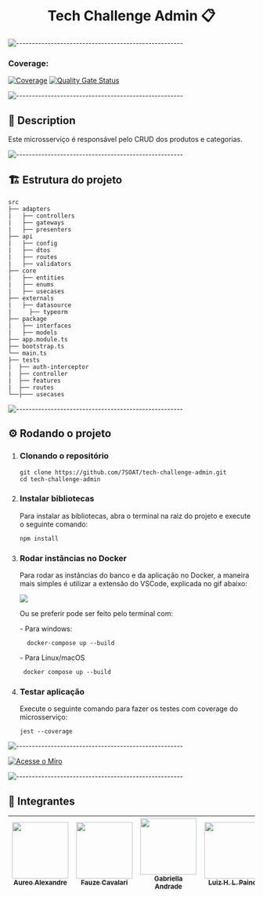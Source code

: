 <h1 align="center"> Tech Challenge Admin 📋</h1>

![-----------------------------------------------------](https://raw.githubusercontent.com/andreasbm/readme/master/assets/lines/rainbow.png)

### Coverage:
[![Coverage](https://sonarcloud.io/api/project_badges/measure?project=7SOAT_tech-challenge-admin&metric=coverage)](https://sonarcloud.io/summary/new_code?id=7SOAT_tech-challenge-admin)
[![Quality Gate Status](https://sonarcloud.io/api/project_badges/measure?project=7SOAT_tech-challenge-admin&metric=alert_status)](https://sonarcloud.io/summary/new_code?id=7SOAT_tech-challenge-admin)

![-----------------------------------------------------](https://raw.githubusercontent.com/andreasbm/readme/master/assets/lines/rainbow.png)

<h2 id="quality-gate"> 📃 Description </h2>

<p align="justify">
  Este microsserviço é responsável pelo CRUD dos produtos e categorias.
</p>

![-----------------------------------------------------](https://raw.githubusercontent.com/andreasbm/readme/master/assets/lines/rainbow.png)

<h2>🏗️ Estrutura do projeto</h2>

```
src
├── adapters
|   ├── controllers
|   ├── gateways
|   ├── presenters
├── api
|   ├── config
|   ├── dtos
|   ├── routes
|   ├── validators
├── core
|   ├── entities
|   ├── enums
|   ├── usecases
├── externals
|   ├── datasource
|     ├── typeorm
├── package
|   ├── interfaces
|   ├── models
├── app.module.ts
├── bootstrap.ts
└── main.ts
├── tests
|  ├── auth-interceptor
|  ├── controller
|  ├── features
|  ├── routes
└──├─── usecases
```

![-----------------------------------------------------](https://raw.githubusercontent.com/andreasbm/readme/master/assets/lines/rainbow.png)

<h2 id="requisitos"> ⚙️ Rodando o projeto</h2>

<ol start="1">
  <li>
    <h3>Clonando o repositório</h3>

    git clone https://github.com/7SOAT/tech-challenge-admin.git
    cd tech-challenge-admin
  </li>
  <li>
    <h3>Instalar bibliotecas</h3>
    <p>Para instalar as bibliotecas, abra o terminal na raiz do projeto e execute o seguinte comando:</p>

    npm install
  </li>
  <li>
    <h3>Rodar instâncias no Docker</h3>
    <p>Para rodar as instâncias do banco e da aplicação no Docker, a maneira mais simples é utilizar a extensão do VSCode, explicada no gif abaixo:</p>
    <img src="https://code.visualstudio.com/assets/docs/containers/overview/select-subset.gif">
    <p>Ou se preferir pode ser feito pelo terminal com:</p>
    <p> - Para windows:</p>

      docker-compose up --build

   <p> - Para Linux/macOS</p>

     docker compose up --build


  <li>
    <h3>Testar aplicação</h3>
    <p>Execute o seguinte comando para fazer os testes com coverage do microsserviço:</p>

    jest --coverage
  </li>

  </li>
</ol>

![-----------------------------------------------------](https://raw.githubusercontent.com/andreasbm/readme/master/assets/lines/rainbow.png)

[![Acesse o Miro](https://cdn.prod.website-files.com/628e6648a47e6727d5c69a2a/62d856b5e550362034ed205f_miro%20logo.png)](https://miro.com/welcomeonboard/M3R3Z0xXNFFwb200QTZueWZENjRrdXdRS0NQdzFwdzF1SFNCTHNYTmttMi9GOGZ6cmVOQmJoWWZhUGlKOFZkWnNKYWxrLzFIYlBldUxnT0VlTWoxRFJUclJ5YlBiU1IycHc5Smpnb0h1a0d0ZlJheWZ3ZTJhcU1HZjRPRjdtMmkhZQ==?share_link_id=370719952948)

![-----------------------------------------------------](https://raw.githubusercontent.com/andreasbm/readme/master/assets/lines/rainbow.png)

<h2 id="requisitos"> 👤 Integrantes</h2>

[<img src="https://avatars.githubusercontent.com/u/76217994?v=4" width=115 > <br> <sub> Aureo Alexandre </sub>](https://github.com/Aureo-Bueno) | [<img src="https://avatars.githubusercontent.com/u/97612275?v=4" width=115 > <br> <sub> Fauze Cavalari </sub>](https://github.com/devfauze) | [<img src="https://avatars.githubusercontent.com/u/53823656?v=4" width=115 > <br> <sub> Gabriella Andrade </sub>](https://github.com/GabiAndradeD) | [<img src="https://avatars.githubusercontent.com/u/61785785?v=4" width=115 > <br> <sub> Luiz H. L. Paino </sub>](https://github.com/luizhlpaino) |
| :---: | :---: | :---: | :---: |
